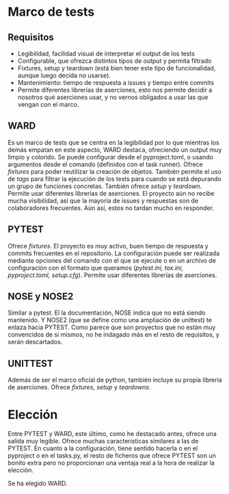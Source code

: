 # Marco de tests

## Requisitos
- Legibilidad, facilidad visual de interpretar el output de los tests
- Configurable, que ofrezca distintos tipos de output y permita filtrado
- Fixtures, setup y teardown (está bien tener este tipo de funcionalidad, aunque luego decida no usarse).
- Mantenimiento: tiempo de respuesta a issues y tiempo entre commits
- Permite diferentes librerías de aserciones, esto nos permite decidir a nosotros qué aserciones usar, y no vernos obligados a usar las que vengan con el marco.

## WARD
Es un marco de tests que se centra en la legibilidad por lo que mientras los demás empatan en este aspecto, WARD destaca, ofreciendo un output muy limpio y colorido. Se puede configurar desde el pyproject.toml, o usando argumentos desde el comando (definidos con el task runner). Ofrece _fixtures_ para poder reutilizar la creación de objetos. También permite el uso de _tags_ para filtrar la ejecución de los tests para cuando se está depurando un grupo de funciones concretas. También ofrece _setup_ y _teardown_.
Permite usar diferentes librerías de aserciones.
El proyecto aún no recibe mucha visibilidad, así que la mayoría de issues y respuestas son de colaboradores frecuentes. Aún así, estos no tardan mucho en responder.

## PYTEST
Ofrece _fixtures_.
El proyecto es muy activo, buen tiempo de respuesta y commits frecuentes en el repositorio.
La configuración puede ser realizada mediante opciones del comando con el que se ejecute o en un archivo de configuración con el formato que queramos (_pytest.ini, tox.ini, pyproject.toml, setup.cfg_).
Permite usar diferentes librerías de aserciones.

## NOSE y NOSE2
Similar a pytest. El la documentación, NOSE indica que no está siendo mantenido. Y NOSE2 (que se define como una ampliación de unittest) te enlaza hacia PYTEST. Como parece que son proyectos que no están muy convencidos de sí mismos, no he indagado más en el resto de requisitos, y serán descartados.

## UNITTEST
Además de ser el marco oficial de python, también incluye su propia librería de aserciones. Ofrece _fixtures_, _setup_ y _teardowns_.

# Elección
Entre PYTEST y WARD, este último, como he destacado antes, ofrece una salida muy legible. Ofrece muchas características similares a las de PYTEST. En cuanto a la configuración, tiene sentido hacerla o en el pyproject o en el tasks.py, el resto de ficheros que ofrece PYTEST son un bonito extra pero no proporcionan una ventaja real a la hora de realizar la elección.

Se ha elegido WARD.

